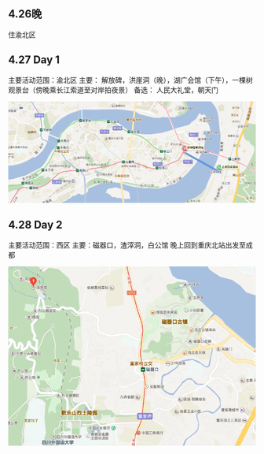 
## 4.26晚
 
住渝北区

## 4.27 Day 1

主要活动范围：渝北区
主要： 解放碑，洪崖洞（晚），湖广会馆（下午），一棵树观景台（傍晚乘长江索道至对岸拍夜景）
备选： 人民大礼堂，朝天门

![avatar](https://github.com/gagalincheng/travel/blob/master/2018/img/0.png)

## 4.28 Day 2 

主要活动范围：西区
主要：磁器口，渣滓洞，白公馆
晚上回到重庆北站出发至成都

![avatar](https://github.com/gagalincheng/travel/blob/master/2018/img/1.png)
